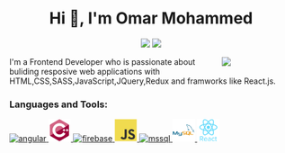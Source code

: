 <h1 align="center">Hi 👋, I'm Omar Mohammed</h1>
<p align="center" dir="auto">
    <a href="https://twitter.com/Eldanin2" rel="nofollow"><img src="https://camo.githubusercontent.com/7073fe91bd34e4962c1f6fdf2142b832672131cf0bfa086a77743be795df34f7/68747470733a2f2f696d672e736869656c64732e696f2f62616467652f747769747465722d2532333146413146313f7374796c653d666c6174266c6f676f3d74776974746572266c6f676f436f6c6f723d7768697465" data-canonical-src="https://img.shields.io/badge/twitter-%231FA1F1?style=flat&amp;logo=twitter&amp;logoColor=white" style="max-width: 100%;"></a>
    <a href="https://www.linkedin.com/in/omar-mohamed-8a66a81a1" rel="nofollow"><img src="https://camo.githubusercontent.com/6c1dafd006af15bce395e2d124db54c52a24827e7a8763b59314eeb97d5c6857/68747470733a2f2f696d672e736869656c64732e696f2f62616467652f6c696e6b6564696e2d2532333031373742353f7374796c653d666c6174266c6f676f3d6c696e6b6564696e266c6f676f436f6c6f723d7768697465" data-canonical-src="https://img.shields.io/badge/linkedin-%230177B5?style=flat&amp;logo=linkedin&amp;logoColor=white" style="max-width: 100%;"></a>
</p>
<p><a target="_blank" rel="noopener noreferrer" href="https://github.com/mohamedabusrea/mohamedabusrea/blob/master/profile-img.png"><img src="https://github.com/mohamedabusrea/mohamedabusrea/raw/master/profile-img.png" align="right" width="25%" style="max-width: 100%;"></a></p>
<p dir="auto">I'm a Frontend Developer who is passionate about buliding resposive web applications with HTML,CSS,SASS,JavaScript,JQuery,Redux and framworks like React.js. </p>
<h3 align="left">Languages and Tools:</h3>
<p align="left"> <a href="https://angular.io" target="_blank" rel="noreferrer"> <img src="https://angular.io/assets/images/logos/angular/angular.svg" alt="angular" width="40" height="40"/> </a> <a href="https://www.w3schools.com/cpp/" target="_blank" rel="noreferrer"> <img src="https://raw.githubusercontent.com/devicons/devicon/master/icons/cplusplus/cplusplus-original.svg" alt="cplusplus" width="40" height="40"/> </a> <a href="https://firebase.google.com/" target="_blank" rel="noreferrer"> <img src="https://www.vectorlogo.zone/logos/firebase/firebase-icon.svg" alt="firebase" width="40" height="40"/> </a> <a href="https://developer.mozilla.org/en-US/docs/Web/JavaScript" target="_blank" rel="noreferrer"> <img src="https://raw.githubusercontent.com/devicons/devicon/master/icons/javascript/javascript-original.svg" alt="javascript" width="40" height="40"/> </a> <a href="https://www.microsoft.com/en-us/sql-server" target="_blank" rel="noreferrer"> <img src="https://www.svgrepo.com/show/303229/microsoft-sql-server-logo.svg" alt="mssql" width="40" height="40"/> </a> <a href="https://www.mysql.com/" target="_blank" rel="noreferrer"> <img src="https://raw.githubusercontent.com/devicons/devicon/master/icons/mysql/mysql-original-wordmark.svg" alt="mysql" width="40" height="40"/> </a> <a href="https://reactjs.org/" target="_blank" rel="noreferrer"> <img src="https://raw.githubusercontent.com/devicons/devicon/master/icons/react/react-original-wordmark.svg" alt="react" width="40" height="40"/> </a> </p>
